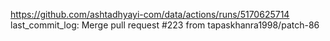 https://github.com/ashtadhyayi-com/data/actions/runs/5170625714
last_commit_log: Merge pull request #223 from tapaskhanra1998/patch-86